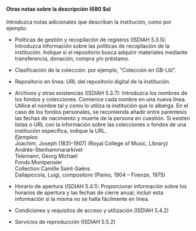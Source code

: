 #### Otras notas sobre la descripción (680 $a)  

Introduzca notas adicionales que describan la institución, como por ejemplo:

- Políticas de gestión y recopilación de registros (ISDIAH 5.3.5): Introduzca información sobre las políticas de recopilación de la institución. Indique si el repositorio busca adquirir materiales mediante transferencia, donación, compra y/o préstamo.
- Clasificación de la colección: por ejemplo, "Colección en GB-Lbl".  
- Repositorio en línea: URL del repositorio digital de la institución.  
- Archivos y otras existencias (ISDIAH 5.3.7): Introduzca los nombres de los fondos y colecciones. Comience cada nombre en una nueva línea. Utilice el nombre tal y como lo utiliza la institución que lo alberga. En el caso de los fondos personales, se recomienda añadir entre paréntesis las fechas de nacimiento y muerte de la persona en cuestión.  Si existen listas o URL con la información sobre las colecciones o fondos de una institución específica, indique la URL.   
_Ejemplos:_  
Joachim, Joseph (1831-1907) (Royal College of Music, Library)  
Andrée-Stenhammararkivet  
Telemann, Georg Michael  
Fonds Montpensier  
Collection Camille Saint-Saëns  
Dallapiccola, Luigi, compositore (Pisino, 1904 – Firenze, 1975) 

- Horario de apertura (ISDIAH 5.4.1): Proporcionar información sobre los horarios de apertura y las fechas de cierre anual; incluir esta información si la misma no se halla fácilmente en línea.  
- Condiciones y requisitos de acceso y utilización (ISDIAH 5.4.2)
- Servicios de reproducción (ISDIAH 5.5.2)